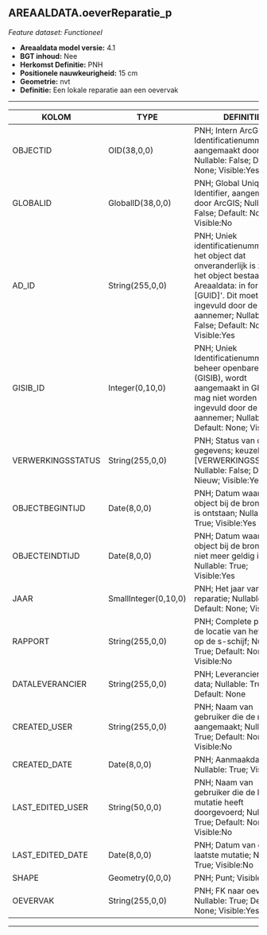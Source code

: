 ## AREAALDATA.oeverReparatie_p

*Feature dataset: Functioneel*


* __Areaaldata model versie:__ 4.1
* __BGT inhoud:__ Nee
* __Herkomst Definitie:__ PNH
* __Positionele nauwkeurigheid:__ 15 cm
* __Geometrie:__  nvt
* __Definitie:__ Een lokale reparatie aan een oevervak

***


|KOLOM                               |TYPE                 |DEFINITIE|
|------                              |----                 |-----    |
|OBJECTID                            |OID(38,0,0)          |PNH; Intern ArcGIS Identificatienummer, aangemaakt door ArcGIS; Nullable: False; Default: None; Visible:Yes|
|GLOBALID                            |GlobalID(38,0,0)     |PNH; Global Unique Identifier,  aangemaakt door ArcGIS; Nullable: False; Default: None; Visible:No|
|AD_ID                               |String(255,0,0)      |PNH; Uniek identificatienummer voor het object dat onveranderlijk is zolang het object bestaat in Areaaldata: in format 'AD.[GUID]'. Dit moet worden ingevuld door de aannemer; Nullable: False; Default: None; Visible:Yes|
|GISIB_ID                            |Integer(0,10,0)      |PNH; Uniek Identificatienummer beheer openbare ruimte (GISIB), wordt aangemaakt in GISIB en mag niet worden ingevuld door de aannemer; Nullable: True; Default: None; Visible:No|
|VERWERKINGSSTATUS                   |String(255,0,0)      |PNH; Status van de gegevens; keuzelijst [VERWERKINGSSTATUS]; Nullable: False; Default: Nieuw; Visible:Yes|
|OBJECTBEGINTIJD                     |Date(8,0,0)          |PNH; Datum waarop het object bij de bronhouder is ontstaan; Nullable: True; Visible:Yes|
|OBJECTEINDTIJD                      |Date(8,0,0)          |PNH; Datum waarop het object bij de bronhouder niet meer geldig is; Nullable: True; Visible:Yes|
|JAAR                                |SmallInteger(0,10,0) |PNH; Het jaar van de reparatie; Nullable: True; Default: None; Visible:No|
|RAPPORT                             |String(255,0,0)      |PNH; Complete pad naar de locatie van het rapport op de s-schijf; Nullable: True; Default: None; Visible:No|
|DATALEVERANCIER                     |String(255,0,0)      |PNH; Leverancier van de data; Nullable: True; Default: None|
|CREATED_USER                        |String(255,0,0)      |PNH; Naam van gebruiker die de rij heeft aangemaakt; Nullable: True; Default: None; Visible:No|
|CREATED_DATE                        |Date(8,0,0)          |PNH; Aanmaakdatum; Nullable: True; Visible:No|
|LAST_EDITED_USER                    |String(50,0,0)       |PNH; Naam van gebruiker die de laatste mutatie heeft doorgevoerd; Nullable: True; Default: None; Visible:No|
|LAST_EDITED_DATE                    |Date(8,0,0)          |PNH; Datum van de laatste mutatie; Nullable: True; Visible:No|
|SHAPE                               |Geometry(0,0,0)      |PNH; Punt; Visible:Yes|
|OEVERVAK                            |String(255,0,0)      |PNH; FK naar oevervak_v; Nullable: True; Default: None; Visible:Yes|



***



